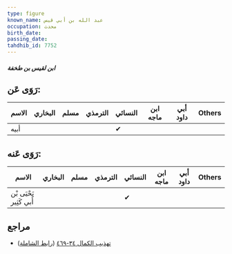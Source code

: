 ```yaml
---
type: figure
known_name: عبد الله بن أبي قيس
occupation: محدث
birth_date:
passing_date:
tahdhib_id: 7752
---
```

##### ابن لقيس بن طخفة

## رَوَى عَن:
| الاسم | البخاري | مسلم | الترمذي | النسائي | ابن ماجه | أبي داود | Others |
| ----- | ------- | ---- | ------- | ------- | -------- | -------- | ------ |
| أبيه  |         |      |         | ✔       |          |          |        |
## رَوَى عَنه:
| الاسم                   | البخاري | مسلم | الترمذي | النسائي | ابن ماجه | أبي داود | Others |
| ----------------------- | ------- | ---- | ------- | ------- | -------- | -------- | ------ |
| يَحْيَى بْن أَبي كَثِير |         |      |         | ✔       |          |          |        |
## مراجع
- [تهذيب الكمال ٣٤-٤٦٩](obsidian://open?vault=Tahdhib-al-Kamal&file=Figures/٧٧٥٢-ابن%20لقيس%20بن%20طخفة) ([رابط الشاملة](https://shamela.ws/book/3722/18586))